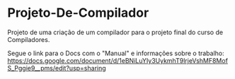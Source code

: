 # Projeto-De-Compilador
Projeto de uma criação de um compilador para o projeto final do curso de Compiladores.

Segue o link para o Docs com o "Manual" e informações sobre o trabalho:
https://docs.google.com/document/d/1eBNiLuYIy3UykmhT9lrjeVshMF8MofS_Pggie9__pms/edit?usp=sharing
